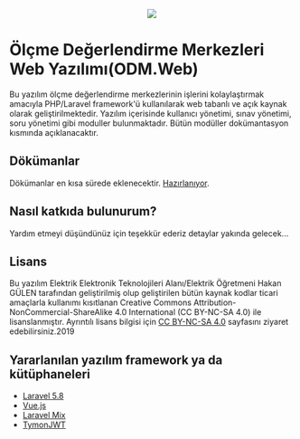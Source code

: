 <p align="center"><img src=https://nevsehirodm.meb.gov.tr/meb_iys_dosyalar/2019_09/20125242_Logo.png"></p>
    
# Ölçme Değerlendirme Merkezleri Web Yazılımı(ODM.Web)

Bu yazılım ölçme değerlendirme merkezlerinin işlerini kolaylaştırmak amacıyla PHP/Laravel framework'ü kullanılarak web tabanlı ve açık kaynak olarak geliştirilmektedir.
Yazılım içerisinde kullanıcı yönetimi, sınav yönetimi, soru yönetimi gibi moduller bulunmaktadır.
Bütün modüller dokümantasyon kısmında açıklanacaktır.

## Dökümanlar

Dökümanlar en kısa sürede eklenecektir. [Hazırlanıyor]().

## Nasıl katkıda bulunurum?

Yardım etmeyi düşündünüz için teşekkür ederiz detaylar yakında gelecek...

## Lisans

Bu yazılım Elektrik Elektronik Teknolojileri Alanı/Elektrik Öğretmeni Hakan GÜLEN tarafından geliştirilmiş olup geliştirilen bütün kaynak kodlar 
ticari amaçlarla kullanımı kısıtlanan Creative Commons Attribution-NonCommercial-ShareAlike 4.0 International (CC BY-NC-SA 4.0) ile lisanslanmıştır.
Ayrıntılı lisans bilgisi için [CC BY-NC-SA 4.0](https://creativecommons.org/licenses/by-nc-sa/4.0/legalcode.tr) sayfasını ziyaret edebilirsiniz.2019

## Yararlanılan yazılım framework ya da kütüphaneleri

* [Laravel 5.8](https://laravel.com/docs/5.8/)
* [Vue.js](https://vuejs.org/v2/guide/)
* [Laravel Mix](https://laravel-mix.com/)
* [TymonJWT](https://github.com/tymondesigns/jwt-auth)
